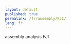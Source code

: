 ```yaml
---
layout: default
published: true
permalink: /fr/assembly/FJI/
lang: fr
---
```


assembly analysis FJI
